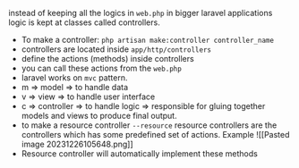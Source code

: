 instead of keeping all the logics in `web.php` in bigger laravel applications logic is kept at classes called controllers.

- To make a controller: `php artisan make:controller controller_name`
- controllers are located inside `app/http/controllers`
- define the actions (methods) inside controllers
- you can call these actions from the `web.php`
- laravel works on `mvc` pattern. 
- m => model => to handle data
- v => view => to handle user interface
- c => controller => to handle logic => responsible for gluing together models and views to produce final output.
- to make a resource controller `--resource` resource controllers are the controllers which has some predefined set of actions. Example
![[Pasted image 20231226105648.png]]
- Resource controller will automatically implement these methods